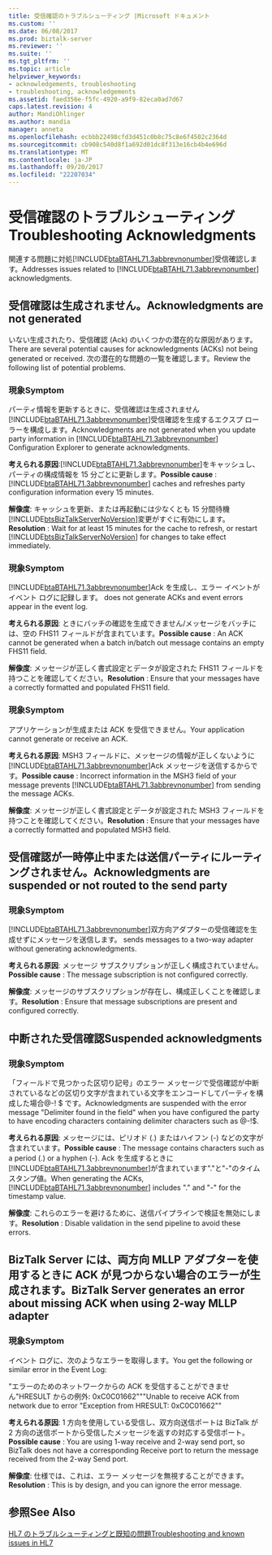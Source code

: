 ```yaml
---
title: 受信確認のトラブルシューティング |Microsoft ドキュメント
ms.custom: ''
ms.date: 06/08/2017
ms.prod: biztalk-server
ms.reviewer: ''
ms.suite: ''
ms.tgt_pltfrm: ''
ms.topic: article
helpviewer_keywords:
- acknowledgements, troubleshooting
- troubleshooting, acknowledgements
ms.assetid: faed356e-f5fc-4920-a9f9-82eca0ad7d67
caps.latest.revision: 4
author: MandiOhlinger
ms.author: mandia
manager: anneta
ms.openlocfilehash: ecbbb22498cfd3d451c0b8c75c8e6f4502c2364d
ms.sourcegitcommit: cb908c540d8f1a692d01dc8f313e16cb4b4e696d
ms.translationtype: MT
ms.contentlocale: ja-JP
ms.lasthandoff: 09/20/2017
ms.locfileid: "22207034"
---
```

# <a name="troubleshooting-acknowledgments"></a><span data-ttu-id="6eefa-102">受信確認のトラブルシューティング</span><span class="sxs-lookup"><span data-stu-id="6eefa-102">Troubleshooting Acknowledgments</span></span>
<span data-ttu-id="6eefa-103">関連する問題に対処[!INCLUDE[btaBTAHL71.3abbrevnonumber](../../includes/btabtahl71-3abbrevnonumber-md.md)]受信確認します。</span><span class="sxs-lookup"><span data-stu-id="6eefa-103">Addresses issues related to [!INCLUDE[btaBTAHL71.3abbrevnonumber](../../includes/btabtahl71-3abbrevnonumber-md.md)] acknowledgments.</span></span>  
  
## <a name="acknowledgments-are-not-generated"></a><span data-ttu-id="6eefa-104">受信確認は生成されません。</span><span class="sxs-lookup"><span data-stu-id="6eefa-104">Acknowledgments are not generated</span></span>  
 <span data-ttu-id="6eefa-105">いない生成されたり、受信確認 (Ack) のいくつかの潜在的な原因があります。</span><span class="sxs-lookup"><span data-stu-id="6eefa-105">There are several potential causes for acknowledgments (ACKs) not being generated or received.</span></span> <span data-ttu-id="6eefa-106">次の潜在的な問題の一覧を確認します。</span><span class="sxs-lookup"><span data-stu-id="6eefa-106">Review the following list of potential problems.</span></span>  
  
### <a name="symptom"></a><span data-ttu-id="6eefa-107">現象</span><span class="sxs-lookup"><span data-stu-id="6eefa-107">Symptom</span></span>  
 <span data-ttu-id="6eefa-108">パーティ情報を更新するときに、受信確認は生成されません[!INCLUDE[btaBTAHL71.3abbrevnonumber](../../includes/btabtahl71-3abbrevnonumber-md.md)]受信確認を生成するエクスプ ローラーを構成します。</span><span class="sxs-lookup"><span data-stu-id="6eefa-108">Acknowledgments are not generated when you update party information in [!INCLUDE[btaBTAHL71.3abbrevnonumber](../../includes/btabtahl71-3abbrevnonumber-md.md)] Configuration Explorer to generate acknowledgments.</span></span>  
  
<span data-ttu-id="6eefa-109">**考えられる原因**:[!INCLUDE[btaBTAHL71.3abbrevnonumber](../../includes/btabtahl71-3abbrevnonumber-md.md)]をキャッシュし、パーティの構成情報を 15 分ごとに更新します。</span><span class="sxs-lookup"><span data-stu-id="6eefa-109">**Possible cause** : [!INCLUDE[btaBTAHL71.3abbrevnonumber](../../includes/btabtahl71-3abbrevnonumber-md.md)] caches and refreshes party configuration information every 15 minutes.</span></span>  
  
<span data-ttu-id="6eefa-110">**解像度**: キャッシュを更新、または再起動には少なくとも 15 分間待機[!INCLUDE[btsBizTalkServerNoVersion](../../includes/btsbiztalkservernoversion-md.md)]変更がすぐに有効にします。</span><span class="sxs-lookup"><span data-stu-id="6eefa-110">**Resolution** : Wait for at least 15 minutes for the cache to refresh, or restart [!INCLUDE[btsBizTalkServerNoVersion](../../includes/btsbiztalkservernoversion-md.md)] for changes to take effect immediately.</span></span>  
  
### <a name="symptom"></a><span data-ttu-id="6eefa-111">現象</span><span class="sxs-lookup"><span data-stu-id="6eefa-111">Symptom</span></span>  
 [!INCLUDE[btaBTAHL71.3abbrevnonumber](../../includes/btabtahl71-3abbrevnonumber-md.md)]<span data-ttu-id="6eefa-112">Ack を生成し、エラー イベントがイベント ログに記録します。</span><span class="sxs-lookup"><span data-stu-id="6eefa-112"> does not generate ACKs and event errors appear in the event log.</span></span>  
  
<span data-ttu-id="6eefa-113">**考えられる原因**: ときにバッチの確認を生成できません/メッセージをバッチには、空の FHS11 フィールドが含まれています。</span><span class="sxs-lookup"><span data-stu-id="6eefa-113">**Possible cause** : An ACK cannot be generated when a batch in/batch out message contains an empty FHS11 field.</span></span>  
  
<span data-ttu-id="6eefa-114">**解像度**: メッセージが正しく書式設定とデータが設定された FHS11 フィールドを持つことを確認してください。</span><span class="sxs-lookup"><span data-stu-id="6eefa-114">**Resolution** : Ensure that your messages have a correctly formatted and populated FHS11 field.</span></span>  
  
### <a name="symptom"></a><span data-ttu-id="6eefa-115">現象</span><span class="sxs-lookup"><span data-stu-id="6eefa-115">Symptom</span></span>  
 <span data-ttu-id="6eefa-116">アプリケーションが生成または ACK を受信できません。</span><span class="sxs-lookup"><span data-stu-id="6eefa-116">Your application cannot generate or receive an ACK.</span></span>  
  
<span data-ttu-id="6eefa-117">**考えられる原因**: MSH3 フィールドに、メッセージの情報が正しくないように[!INCLUDE[btaBTAHL71.3abbrevnonumber](../../includes/btabtahl71-3abbrevnonumber-md.md)]Ack メッセージを送信するからです。</span><span class="sxs-lookup"><span data-stu-id="6eefa-117">**Possible cause** : Incorrect information in the MSH3 field of your message prevents [!INCLUDE[btaBTAHL71.3abbrevnonumber](../../includes/btabtahl71-3abbrevnonumber-md.md)] from sending the message ACKs.</span></span>  
  
<span data-ttu-id="6eefa-118">**解像度**: メッセージが正しく書式設定とデータが設定された MSH3 フィールドを持つことを確認してください。</span><span class="sxs-lookup"><span data-stu-id="6eefa-118">**Resolution** : Ensure that your messages have a correctly formatted and populated MSH3 field.</span></span>  
  
## <a name="acknowledgments-are-suspended-or-not-routed-to-the-send-party"></a><span data-ttu-id="6eefa-119">受信確認が一時停止中または送信パーティにルーティングされません。</span><span class="sxs-lookup"><span data-stu-id="6eefa-119">Acknowledgments are suspended or not routed to the send party</span></span>  
  
### <a name="symptom"></a><span data-ttu-id="6eefa-120">現象</span><span class="sxs-lookup"><span data-stu-id="6eefa-120">Symptom</span></span>  
 [!INCLUDE[btaBTAHL71.3abbrevnonumber](../../includes/btabtahl71-3abbrevnonumber-md.md)]<span data-ttu-id="6eefa-121">双方向アダプターの受信確認を生成せずにメッセージを送信します。</span><span class="sxs-lookup"><span data-stu-id="6eefa-121"> sends messages to a two-way adapter without generating acknowledgments.</span></span>  
  
<span data-ttu-id="6eefa-122">**考えられる原因**: メッセージ サブスクリプションが正しく構成されていません。</span><span class="sxs-lookup"><span data-stu-id="6eefa-122">**Possible cause** : The message subscription is not configured correctly.</span></span>  
  
<span data-ttu-id="6eefa-123">**解像度**: メッセージのサブスクリプションが存在し、構成正しくことを確認します。</span><span class="sxs-lookup"><span data-stu-id="6eefa-123">**Resolution** : Ensure that message subscriptions are present and configured correctly.</span></span>  
  
## <a name="suspended-acknowledgments"></a><span data-ttu-id="6eefa-124">中断された受信確認</span><span class="sxs-lookup"><span data-stu-id="6eefa-124">Suspended acknowledgments</span></span>  
  
### <a name="symptom"></a><span data-ttu-id="6eefa-125">現象</span><span class="sxs-lookup"><span data-stu-id="6eefa-125">Symptom</span></span>  
 <span data-ttu-id="6eefa-126">「フィールドで見つかった区切り記号」のエラー メッセージで受信確認が中断されているなどの区切り文字が含まれている文字をエンコードしてパーティを構成した場合@-! $ です。</span><span class="sxs-lookup"><span data-stu-id="6eefa-126">Acknowledgments are suspended with the error message "Delimiter found in the field" when you have configured the party to have encoding characters containing delimiter characters such as @-!$.</span></span>  
  
<span data-ttu-id="6eefa-127">**考えられる原因**: メッセージには、ピリオド (.) またはハイフン (-) などの文字が含まれています。</span><span class="sxs-lookup"><span data-stu-id="6eefa-127">**Possible cause** : The message contains characters such as a period (.) or a hyphen (-).</span></span> <span data-ttu-id="6eefa-128">Ack を生成するときに[!INCLUDE[btaBTAHL71.3abbrevnonumber](../../includes/btabtahl71-3abbrevnonumber-md.md)]が含まれています"."と"-"のタイムスタンプ値。</span><span class="sxs-lookup"><span data-stu-id="6eefa-128">When generating the ACKs, [!INCLUDE[btaBTAHL71.3abbrevnonumber](../../includes/btabtahl71-3abbrevnonumber-md.md)] includes "." and "-" for the timestamp value.</span></span>  
  
<span data-ttu-id="6eefa-129">**解像度**: これらのエラーを避けるために、送信パイプラインで検証を無効にします。</span><span class="sxs-lookup"><span data-stu-id="6eefa-129">**Resolution** : Disable validation in the send pipeline to avoid these errors.</span></span>  
  
## <a name="biztalk-server-generates-an-error-about-missing-ack-when-using-2-way-mllp-adapter"></a><span data-ttu-id="6eefa-130">BizTalk Server には、両方向 MLLP アダプターを使用するときに ACK が見つからない場合のエラーが生成されます。</span><span class="sxs-lookup"><span data-stu-id="6eefa-130">BizTalk Server generates an error about missing ACK when using 2-way MLLP adapter</span></span>  
  
### <a name="symptom"></a><span data-ttu-id="6eefa-131">現象</span><span class="sxs-lookup"><span data-stu-id="6eefa-131">Symptom</span></span>  
 <span data-ttu-id="6eefa-132">イベント ログに、次のようなエラーを取得します。</span><span class="sxs-lookup"><span data-stu-id="6eefa-132">You get the following or similar error in the Event Log:</span></span>  
  
 <span data-ttu-id="6eefa-133">"エラーのためのネットワークからの ACK を受信することができません"HRESULT からの例外: 0xC0C01662""</span><span class="sxs-lookup"><span data-stu-id="6eefa-133">"Unable to receive ACK from network due to error "Exception from HRESULT: 0xC0C01662""</span></span>  
  
<span data-ttu-id="6eefa-134">**考えられる原因**: 1 方向を使用している受信し、双方向送信ポートは BizTalk が 2 方向の送信ポートから受信したメッセージを返すの対応する受信ポート。</span><span class="sxs-lookup"><span data-stu-id="6eefa-134">**Possible cause** : You are using 1-way receive and 2-way send port, so BizTalk does not have a corresponding Receive port to return the message received from the 2-way Send port.</span></span>  
  
<span data-ttu-id="6eefa-135">**解像度**: 仕様では、これは、エラー メッセージを無視することができます。</span><span class="sxs-lookup"><span data-stu-id="6eefa-135">**Resolution** : This is by design, and you can ignore the error message.</span></span>  
  
## <a name="see-also"></a><span data-ttu-id="6eefa-136">参照</span><span class="sxs-lookup"><span data-stu-id="6eefa-136">See Also</span></span>  
[<span data-ttu-id="6eefa-137">HL7 のトラブルシューティングと既知の問題</span><span class="sxs-lookup"><span data-stu-id="6eefa-137">Troubleshooting and known issues in HL7</span></span>](../../adapters-and-accelerators/accelerator-hl7/troubleshooting-and-known-issues-in-hl7.md)